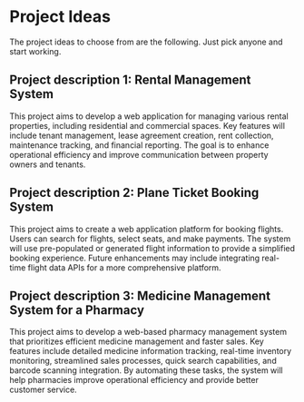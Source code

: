 # Project Ideas

The project ideas to choose from are the following. Just pick anyone and start working.

## Project description 1: Rental Management System

This project aims to develop a web application for managing various rental properties, including residential and commercial spaces. Key features will include tenant management, lease agreement creation, rent collection, maintenance tracking, and financial reporting. The goal is to enhance operational efficiency and improve communication between property owners and tenants.

## Project description 2: Plane Ticket Booking System

This project aims to create a web application platform for booking flights. Users can search for flights, select seats, and make payments. The system will use pre-populated or generated flight information to provide a simplified booking experience. Future enhancements may include integrating real-time flight data APIs for a more comprehensive platform.

## Project description 3: Medicine Management System for a Pharmacy

This project aims to develop a web-based pharmacy management system that prioritizes efficient medicine management and faster sales. Key features include detailed medicine information tracking, real-time inventory monitoring, streamlined sales processes, quick search capabilities, and barcode scanning integration. By automating these tasks, the system will help pharmacies improve operational efficiency and provide better customer service.